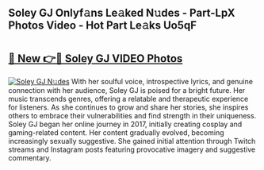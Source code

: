## Soley GJ Onlyf𝚊ns Le𝚊ked N𝚞des - Part-LpX Photos Video - Hot Part Le𝚊ks Uo5qF

# <h2><a href="http://ab39321.deff.icu/?id=Soley+GJ">🔗 New 👉🔴 Soley GJ VIDEO Photos</a></h2>

[![Soley GJ N𝚞des](https://i.imgur.com/rIISA9y.gif)](http://ab39321.deff.icu/?id=Soley+GJ)
With her soulful voice, introspective lyrics, and genuine connection with her audience, Soley GJ is poised for a bright future. Her music transcends genres, offering a relatable and therapeutic experience for listeners. As she continues to grow and share her stories, she inspires others to embrace their vulnerabilities and find strength in their uniqueness. Soley GJ began her online journey in 2017, initially creating cosplay and gaming-related content. Her content gradually evolved, becoming increasingly sexually suggestive. She gained initial attention through Twitch streams and Instagram posts featuring provocative imagery and suggestive commentary.
